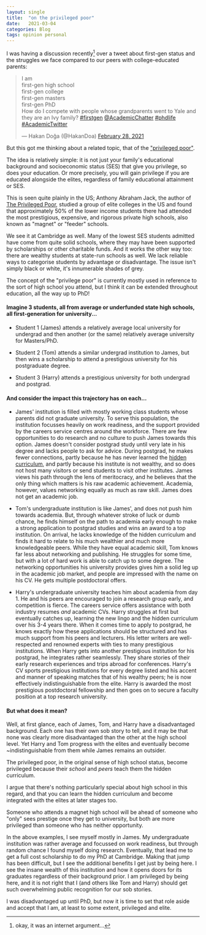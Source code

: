 ```yaml
---
layout: single
title:  "on the privileged poor"
date:   2021-03-04
categories: Blog
tags: opinion personal
---
```


I was having a discussion recently[^1] over a tweet about first-gen status and the struggles we face compared to our peers with college-educated parents:

<blockquote class="twitter-tweet"><p lang="en" dir="ltr">I am<br>first-gen high school<br>first-gen college<br>first-gen masters<br>first-gen PhD<br>How do I compete with people whose grandparents went to Yale and they are an Ivy family? <a href="https://twitter.com/hashtag/firstgen?src=hash&amp;ref_src=twsrc%5Etfw">#firstgen</a> <a href="https://twitter.com/AcademicChatter?ref_src=twsrc%5Etfw">@AcademicChatter</a> <a href="https://twitter.com/hashtag/phdlife?src=hash&amp;ref_src=twsrc%5Etfw">#phdlife</a> <a href="https://twitter.com/hashtag/AcademicTwitter?src=hash&amp;ref_src=twsrc%5Etfw">#AcademicTwitter</a></p>&mdash; Hakan Doğa (@HakanDoa) <a href="https://twitter.com/HakanDoa/status/1365816927466250246?ref_src=twsrc%5Etfw">February 28, 2021</a></blockquote> <script async src="https://platform.twitter.com/widgets.js" charset="utf-8"></script>

But this got me thinking about a related topic, that of the <a href="https://www.vox.com/policy-and-politics/2019/6/17/18647250/privileged-poor-university-admissions-anthony-abraham-jack">"privileged poor"</a>.

The idea is relatively simple: it is not just your family's educational background and socioeconomic status (SES) that give you privilege, so does your education. Or more precisely, you will gain privilege if you are educated alongside the elites, regardless of family educational attainment or SES.

This is seen quite plainly in the US; Anthony Abraham Jack, the author of <a href="https://www.hup.harvard.edu/catalog.php?isbn=9780674976894">The Privileged Poor</a>, studied a group of elite colleges in the US and found that approximately 50% of the lower income students there had attended the most prestigious, expensive, and rigorous private high schools, also known as "magnet" or "feeder" schools.

We see it at Cambridge as well. Many of the lowest SES students admitted have come from quite solid schools, where they may have been supported by scholarships or other charitable funds. And it works the other way too: there are wealthy students at state-run schools as well. We lack reliable ways to categorise students by advantage or disadvantage. The issue isn't simply black or white, it's innumerable shades of grey.

The concept of the "privilege poor" is currently mostly used in reference to the sort of high school you attend, but I think it can be extended throughout education, all the way up to PhD!

#### Imagine 3 students, all from average or underfunded state high schools, all first-generation for university...

 - Student 1 (James) attends a relatively average local university for undergrad and then another (or the same) relatively average university for Masters/PhD.

 - Student 2 (Tom) attends a similar undergrad institution to James, but then wins a scholarship to attend a prestigious university for his postgraduate degree.

 - Student 3 (Harry) attends a prestigious university for both undergrad and postgrad.

#### And consider the impact this trajectory has on each...

 - James' institution is filled with mostly working class students whose parents did not graduate university. To serve this population, the institution focusses heavily on work readiness, and the support provided by the careers service centres around the workforce. There are few opportunities to do research and no culture to push James towards this option. James doesn't consider postgrad study until very late in his degree and lacks people to ask for advice. During postgrad, he makes fewer connections, partly because he has never learned the <a href="https://en.wikipedia.org/wiki/Hidden_curriculum">hidden curriculum</a>, and partly because his institute is not wealthy, and so does not host many visitors or send students to visit other institutes. James views his path through the lens of meritocracy, and he believes that the only thing which matters is his raw academic achievement. Academia, however, values networking equally as much as raw skill. James does not get an academic job.

 - Tom's undergraduate institution is like James', and does not push him towards academia. But, through whatever stroke of luck or dumb chance, he finds himself on the path to academia early enough to make a strong application to postgrad studies and wins an award to a top institution. On arrival, he lacks knowledge of the hidden curriculum and finds it hard to relate to his much wealthier and much more knowledgeable peers. While they have equal academic skill, Tom knows far less about networking and publishing. He struggles for some time, but with a lot of hard work is able to catch up to some degree. The networking opportunities his university provides gives him a solid leg up in the academic job market, and people are impressed with the name on his CV. He gets multiple postdoctoral offers.

 - Harry's undergraduate university teaches him about academia from day 1. He and his peers are encouraged to join a research group early, and competition is fierce. The careers service offers assistance with both industry resumes *and* academic CVs. Harry struggles at first but eventually catches up, learning the new lingo and the hidden curriculum over his 3-4 years there. When it comes time to apply to postgrad, he knows exactly how these applications should be structured and has much support from his peers and lecturers. His letter writers are well-respected and renowned experts with ties to many prestigious institutions. When Harry gets into another prestigious institution for his postgrad, he integrates rather seamlessly. They share stories of their early research experiences and trips abroad for conferences. Harry's CV sports prestigious institutions for every degree listed and his accent and manner of speaking matches that of his wealthy peers; he is now effectively indistinguishable from the elite. Harry is awarded the most prestigious postdoctoral fellowship and then goes on to secure a faculty position at a top research university.

#### But what does it mean?

Well, at first glance, each of James, Tom, and Harry have a disadvantaged background. Each one has their own sob story to tell, and it may be that none was clearly more disadvantaged than the other at the high school level. Yet Harry and Tom progress with the elites and eventually become ~indistinguishable from them while James remains an outsider.

The privileged poor, in the original sense of high school status, become privileged because their *school* and *peers* teach them the hidden curriculum.

I argue that there's nothing particularly special about high school in this regard, and that you can learn the hidden curriculum and become integrated with the elites at later stages too.

Someone who attends a magnet high school will be ahead of someone who "only" sees prestige once they get to university, but both are more privileged than someone who has neither opportunity.

In the above examples, I see myself mostly in James. My undergraduate institution was rather average and focussed on work readiness, but through random chance I found myself doing research. Eventually, that lead me to get a full cost scholarship to do my PhD at Cambridge. Making that jump has been difficult, but I see the additional benefits I get just by being here. I see the insane wealth of this institution and how it opens doors for its graduates regardless of their background prior. I am privileged by being here, and it is not right that I (and others like Tom and Harry) should get such overwhelming public recognition for our sob stories.

I was disadvantaged up until PhD, but now it is time to set that role aside and accept that I am, at least to some extent, privileged and elite.

[^1]: okay, it was an internet argument...
